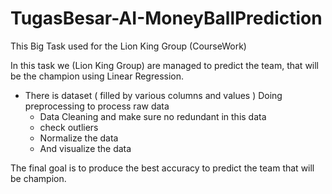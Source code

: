 # TugasBesar-AI-MoneyBallPrediction

This Big Task used for the Lion King Group (CourseWork)

In this task we (Lion King Group) are managed to predict the team,
that will be the champion using Linear Regression.

- There is dataset ( filled by various columns and values )
  Doing preprocessing to process raw data
    - Data Cleaning and make sure no redundant in this data
    - check outliers
    - Normalize the data
    - And visualize the data

The final goal is to produce the best accuracy to predict the team that will be champion.
